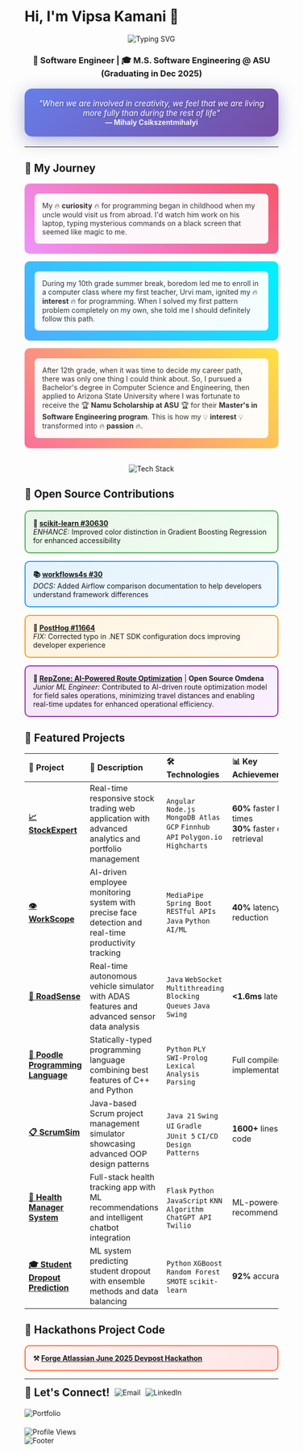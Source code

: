 # Hi, I'm Vipsa Kamani 👋

<div align="center">
  <img src="https://readme-typing-svg.demolab.com?font=Fira+Code&size=24&duration=3000&pause=1000&color=2E9EF7&center=true&vCenter=true&width=600&lines=Software+Engineer+%7C+ML+Enthusiast;Master's+Student+at+ASU;Open+Source+Contributor;Problem+Solver+%26+Innovator" alt="Typing SVG" />
</div>

<div align="center">
  <h3>🌼 <strong>Software Engineer</strong> | 🎓 <strong>M.S. Software Engineering @ ASU (Graduating in Dec 2025)</strong></h3>
  
  <div style="background: linear-gradient(135deg, #667eea 0%, #764ba2 100%); padding: 20px; border-radius: 15px; margin: 20px 0; box-shadow: 0 8px 32px 0 rgba(31, 38, 135, 0.37);">
    <em style="color: white; font-size: 1.1em; text-shadow: 2px 2px 4px rgba(0,0,0,0.3);">
      "When we are involved in creativity, we feel that we are living more fully than during the rest of life"
    </em>
    <br>
    <strong style="color: #f0f0f0;">— Mihaly Csikszentmihalyi</strong>
  </div>
</div>

---
## 🌼 My Journey

<div style="position: relative; padding: 20px; background: linear-gradient(45deg, #f093fb 0%, #f5576c 100%); border-radius: 10px; margin: 15px 0;">
  <div style="background: rgba(255,255,255,0.95); padding: 15px; border-radius: 8px; color: #333;">
    My 🔥 <strong>curiosity</strong> 🔥 for programming began in childhood when my uncle would visit us from abroad. I'd watch him work on his laptop, typing mysterious commands on a black screen that seemed like magic to me.
  </div>
</div>

<div style="position: relative; padding: 20px; background: linear-gradient(45deg, #4facfe 0%, #00f2fe 100%); border-radius: 10px; margin: 15px 0;">
  <div style="background: rgba(255,255,255,0.95); padding: 15px; border-radius: 8px; color: #333;">
    During my 10th grade summer break, boredom led me to enroll in a computer class where my first teacher, Urvi mam, ignited my 🔥 <strong>interest</strong> 🔥 for programming. When I solved my first pattern problem completely on my own, she told me I should definitely follow this path.
  </div>
</div>

<div style="position: relative; padding: 20px; background: linear-gradient(45deg, #fa709a 0%, #fee140 100%); border-radius: 10px; margin: 15px 0;">
  <div style="background: rgba(255,255,255,0.95); padding: 15px; border-radius: 8px; color: #333;">
    After 12th grade, when it was time to decide my career path, there was only one thing I could think about. So, I pursued a Bachelor's degree in Computer Science and Engineering, then applied to Arizona State University where I was fortunate to receive the 🏆 <strong>Namu Scholarship at ASU</strong> 🏆 for their <strong>Master's in Software Engineering program</strong>. This is how my 💡 <strong>interest</strong> 💡 transformed into 🔥 <strong>passion</strong> 🔥.
  </div>
</div>
<br>
<div align="center">
  <img src="https://skillicons.dev/icons?i=python,java,javascript,html,css,react,nodejs,flask,docker,github,vscode,mysql,mongodb,aws,gcp" alt="Tech Stack" />
</div>

## 🌼 Open Source Contributions

<div style="display: grid; gap: 15px; margin: 20px 0;">

<div style="border: 2px solid #4CAF50; border-radius: 10px; padding: 15px; background: linear-gradient(135deg, #e8f5e8, #f0fff0);">
  <strong>🔬 <a href="https://github.com/scikit-learn/scikit-learn/commit/e520b8bf5b2629c376f264b61d6798c43e91ea6c">scikit-learn #30630</a></strong><br>
  <em>ENHANCE:</em> Improved color distinction in Gradient Boosting Regression for enhanced accessibility
</div>

<div style="border: 2px solid #2196F3; border-radius: 10px; padding: 15px; background: linear-gradient(135deg, #e3f2fd, #f0f8ff);">
  <strong>📚 <a href="https://github.com/business4s/workflows4s/pull/30">workflows4s #30</a></strong><br>
  <em>DOCS:</em> Added Airflow comparison documentation to help developers understand framework differences
</div>

<div style="border: 2px solid #FF9800; border-radius: 10px; padding: 15px; background: linear-gradient(135deg, #fff3e0, #fffaf0);">
  <strong>🐛 <a href="https://github.com/PostHog/posthog.com/pull/11664">PostHog #11664</a></strong><br>
  <em>FIX:</em> Corrected typo in .NET SDK configuration docs improving developer experience
</div>

<div style="border: 2px solid #9C27B0; border-radius: 10px; padding: 15px; background: linear-gradient(135deg, #f3e5f5, #faf0ff);">
  <strong>🤖 <a href="https://www.omdena.com/chapter-challenges/">RepZone: AI-Powered Route Optimization</a></strong> | <strong>Open Source Omdena</strong><br>
  <em>Junior ML Engineer:</em> Contributed to AI-driven route optimization model for field sales operations, minimizing travel distances and enabling real-time updates for enhanced operational efficiency.
</div>

</div>

## 🌼 Featured Projects

<div align="center">

| 🚀 **Project** | 📝 **Description** | 🛠️ **Technologies** | 📊 **Key Achievement** |
|:---|:---|:---|:---|
| **[📈 StockExpert](https://github.com/vive12345/StockExpert)** | Real-time responsive stock trading web application with advanced analytics and portfolio management | `Angular` `Node.js` `MongoDB Atlas` `GCP` `Finnhub API` `Polygon.io` `Highcharts` | **60%** faster load times<br>**30%** faster data retrieval |
| **[👁️ WorkScope](https://github.com/vive12345/WorkScope)** | AI-driven employee monitoring system with precise face detection and real-time productivity tracking | `MediaPipe` `Spring Boot` `RESTful APIs` `Java` `Python` `AI/ML` | **40%** latency reduction |
| **[🚗 RoadSense](https://github.com/vive12345/RoadSense)** | Real-time autonomous vehicle simulator with ADAS features and advanced sensor data analysis | `Java` `WebSocket` `Multithreading` `Blocking Queues` `Java Swing` | **<1.6ms** latency |
| **[🐩 Poodle Programming Language](https://github.com/vive12345/Poodle-The-Programming-Language-)** | Statically-typed programming language combining best features of C++ and Python | `Python` `PLY` `SWI-Prolog` `Lexical Analysis` `Parsing` | Full compiler implementation |
| **[📋 ScrumSim](https://github.com/vive12345/Scrum-Simulator-Project)** | Java-based Scrum project management simulator showcasing advanced OOP design patterns | `Java 21` `Swing UI` `Gradle` `JUnit 5` `CI/CD` `Design Patterns` | **1600+** lines of code |
| **[🏥 Health Manager System](https://github.com/vive12345/Health-Manager-system)** | Full-stack health tracking app with ML recommendations and intelligent chatbot integration | `Flask` `Python` `JavaScript` `KNN Algorithm` `ChatGPT API` `Twilio` | ML-powered recommendations |
| **[🎓 Student Dropout Prediction](https://github.com/vive12345/Predicting-Student-Dropout-and-Academic-Success-)** | ML system predicting student dropout with ensemble methods and data balancing | `Python` `XGBoost` `Random Forest` `SMOTE` `scikit-learn` | **92%** accuracy |

</div>

## 🌼 Hackathons Project Code

<div style="border: 2px solid #FF6B35; border-radius: 10px; padding: 15px; background: linear-gradient(135deg, #fff5f5, #ffe5e5); margin: 15px 0;">
  <strong>⚒️ <a href="https://github.com/vive12345/Atlassian-forge-quest-hackathon">Forge Atlassian June 2025 Devpost Hackathon</a></strong>
</div>

---
<div style="display: flex; align-items: center; gap: 10px;">
  <h2 style="margin: 0;">🌼  Let's Connect!</h2>
  <a href="mailto:vipsakamani11@gmail.com" style="text-decoration: none;">
    <img src="https://img.shields.io/badge/Email-D14836?style=for-the-badge&logo=gmail&logoColor=white" alt="Email" />
  </a>
  <a href="https://linkedin.com/in/vipsa-kamani" style="text-decoration: none;">
    <img src="https://img.shields.io/badge/LinkedIn-0077B5?style=for-the-badge&logo=linkedin&logoColor=white" alt="LinkedIn" />
  </a>
</div>

<div style="margin-top: 20px;">
  <a href="https://github.com/vive12345" style="text-decoration: none;">
    <img src="https://img.shields.io/badge/Portfolio-000000?style=for-the-badge&logo=github&logoColor=white" alt="Portfolio" />
  </a>
</div>

<div style="margin-top: 20px;">
  <img src="https://komarev.com/ghpvc/?username=vive12345&color=blueviolet&style=for-the-badge" alt="Profile Views" />
</div>

<div>
  <img src="https://capsule-render.vercel.app/api?type=waving&color=gradient&height=100&section=footer" alt="Footer" />
</div>
